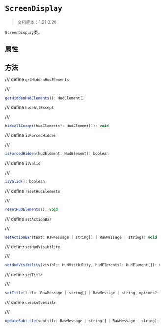 # `ScreenDisplay`

> 文档版本：1.21.0.20

`ScreenDisplay`类。

## 属性

## 方法

/// define
`getHiddenHudElements`


///

```js
getHiddenHudElements(): HudElement[]
```


/// define
`hideAllExcept`


///

```js
hideAllExcept(hudElements?: HudElement[]): void
```


/// define
`isForcedHidden`


///

```js
isForcedHidden(hudElement: HudElement): boolean
```


/// define
`isValid`


///

```js
isValid(): boolean
```


/// define
`resetHudElements`


///

```js
resetHudElements(): void
```


/// define
`setActionBar`


///

```js
setActionBar(text: RawMessage | string[] | RawMessage | string): void
```


/// define
`setHudVisibility`


///

```js
setHudVisibility(visible: HudVisibility, hudElements?: HudElement[]): void
```


/// define
`setTitle`


///

```js
setTitle(title: RawMessage | string[] | RawMessage | string, options?: TitleDisplayOptions): void
```


/// define
`updateSubtitle`


///

```js
updateSubtitle(subtitle: RawMessage | string[] | RawMessage | string): void
```

